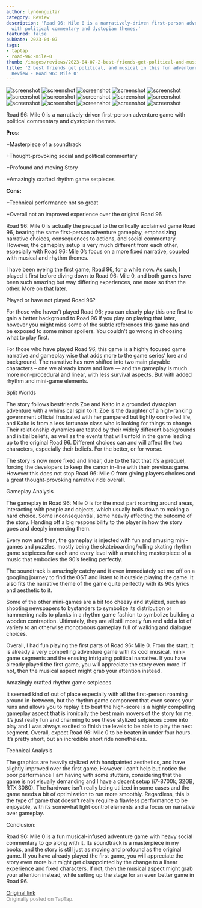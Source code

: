 ```yaml
---
author: lyndonguitar
category: Review
description: 'Road 96: Mile 0 is a narratively-driven first-person adventure game
  with political commentary and dystopian themes.'
featured: false
pubDate: 2023-04-07
tags:
- taptap
- road-96:-mile-0
thumb: /images/reviews/2023-04-07-2-best-friends-get-political-and-musical-in-this-fun-adventure-game--full-review---road-9-0.avif
title: '2 best friends get political, and musical in this fun adventure game | Full
  Review - Road 96: Mile 0'
---
```


<div class="gallery">
  <img src="/images/reviews/2023-04-07-2-best-friends-get-political-and-musical-in-this-fun-adventure-game--full-review---road-9-0.avif" alt="screenshot" />
  <img src="/images/reviews/2023-04-07-2-best-friends-get-political-and-musical-in-this-fun-adventure-game--full-review---road-9-1.avif" alt="screenshot" />
  <img src="/images/reviews/2023-04-07-2-best-friends-get-political-and-musical-in-this-fun-adventure-game--full-review---road-9-2.avif" alt="screenshot" />
  <img src="/images/reviews/2023-04-07-2-best-friends-get-political-and-musical-in-this-fun-adventure-game--full-review---road-9-3.avif" alt="screenshot" />
  <img src="/images/reviews/2023-04-07-2-best-friends-get-political-and-musical-in-this-fun-adventure-game--full-review---road-9-4.avif" alt="screenshot" />
  <img src="/images/reviews/2023-04-07-2-best-friends-get-political-and-musical-in-this-fun-adventure-game--full-review---road-9-5.avif" alt="screenshot" />
  <img src="/images/reviews/2023-04-07-2-best-friends-get-political-and-musical-in-this-fun-adventure-game--full-review---road-9-6.avif" alt="screenshot" />
  <img src="/images/reviews/2023-04-07-2-best-friends-get-political-and-musical-in-this-fun-adventure-game--full-review---road-9-7.avif" alt="screenshot" />
  <img src="/images/reviews/2023-04-07-2-best-friends-get-political-and-musical-in-this-fun-adventure-game--full-review---road-9-8.avif" alt="screenshot" />
  <img src="/images/reviews/2023-04-07-2-best-friends-get-political-and-musical-in-this-fun-adventure-game--full-review---road-9-9.avif" alt="screenshot" />
  <img src="/images/reviews/2023-04-07-2-best-friends-get-political-and-musical-in-this-fun-adventure-game--full-review---road-9-10.avif" alt="screenshot" />
  <img src="/images/reviews/2023-04-07-2-best-friends-get-political-and-musical-in-this-fun-adventure-game--full-review---road-9-11.avif" alt="screenshot" />
  <img src="/images/reviews/2023-04-07-2-best-friends-get-political-and-musical-in-this-fun-adventure-game--full-review---road-9-12.avif" alt="screenshot" />
  <img src="/images/reviews/2023-04-07-2-best-friends-get-political-and-musical-in-this-fun-adventure-game--full-review---road-9-13.avif" alt="screenshot" />
  <img src="/images/reviews/2023-04-07-2-best-friends-get-political-and-musical-in-this-fun-adventure-game--full-review---road-9-14.avif" alt="screenshot" />
</div>

Road 96: Mile 0 is a narratively-driven first-person adventure game with political commentary and dystopian themes.


**Pros:**


+Masterpiece of a soundtrack

+Thought-provoking social and political commentary

+Profound and moving Story

+Amazingly crafted rhythm game setpieces


**Cons:**


+Technical performance not so great

+Overall not an improved experience over the original Road 96

Road 96: Mile 0 is actually the prequel to the critically acclaimed game Road 96, bearing the same first-person adventure gameplay, emphasizing narrative choices, consequences to actions, and social commentary. However, the gameplay setup is very much different from each other, especially with Road 96: Mile 0’s focus on a more fixed narrative, coupled with musical and rhythm themes.

I have been eyeing the first game; Road 96, for a while now. As such, I played it first before diving down to Road 96: Mile 0, and both games have been such amazing but way differing experiences, one more so than the other. More on that later.

Played or have not played Road 96?

For those who haven’t played Road 96; you can clearly play this one first to gain a better background to Road 96 if you play on playing that later, however you might miss some of the subtle references this game has and be exposed to some minor spoilers. You couldn’t go wrong in choosing what to play first.

For those who have played Road 96, this game is a highly focused game narrative and gameplay wise that adds more to the game series’ lore and background. The narrative has now shifted into two main playable characters – one we already know and love — and the gameplay is much more non-procedural and linear, with less survival aspects. But with added rhythm and mini-game elements.

Split Worlds

The story follows bestfriends Zoe and Kaito in a grounded dystopian adventure with a whimsical spin to it. Zoe is the daughter of a high-ranking government official frustrated with her pampered but tightly controlled life, and Kaito is from a less fortunate class who is looking for things to change. Their relationship dynamics are tested by their widely different backgrounds and initial beliefs, as well as the events that will unfold in the game leading up to the original Road 96. Different choices can and will affect the two characters, especially their beliefs. For the better, or for worse.

The story is now more fixed and linear, due to the fact that it’s a prequel, forcing the developers to keep the canon in-line with their previous game. However this does not stop Road 96: Mile 0 from giving players choices and a great thought-provoking narrative ride overall.

Gameplay Analysis

The gameplay in Road 96: Mile 0 is for the most part roaming around areas, interacting with people and objects, which usually boils down to making a hard choice. Some inconsequential, some heavily affecting the outcome of the story. Handing off a big responsibility to the player in how the story goes and deeply immersing them.

Every now and then, the gameplay is injected with fun and amusing mini-games and puzzles, mostly being the skateboarding/rolling skating rhythm game setpieces for each and every level with a matching masterpiece of a music that embodies the 90’s feeling perfectly.

The soundtrack is amazingly catchy and it even immediately set me off on a googling journey to find the OST and listen to it outside playing the game. It also fits the narrative theme of the game quite perfectly with its 90s lyrics and aesthetic to it.

Some of the other mini-games are a bit too cheesy and stylized, such as shooting newspapers to bystanders to symbolize its distribution or hammering nails to planks in a rhythm game fashion to symbolize building a wooden contraption. Ultimately, they are all still mostly fun and add a lot of variety to an otherwise monotonous gameplay full of walking and dialogue choices.

Overall, I had fun playing the first parts of Road 96: Mile 0. From the start, it is already a very compelling adventure game with its cool musical, mini-game segments and the ensuing intriguing political narrative. If you have already played the first game, you will appreciate the story even more. If not, then the musical aspect might grab your attention instead.

Amazingly crafted rhythm game setpieces

It seemed kind of out of place especially with all the first-person roaming around in-between, but the rhythm game component that even scores your runs and allows you to replay it to beat the high-score is a highly compelling gameplay aspect that is ironically the best main movers of the story for me. It’s just really fun and charming to see these stylized setpieces come into play and I was always excited to finish the levels to be able to play the next segment. Overall, expect Road 96: Mile 0 to be beaten in under four hours. It’s pretty short, but an incredible short ride nonetheless.

Technical Analysis

The graphics are heavily stylized with handpainted aesthetics, and have slightly improved over the first game. However I can’t help but notice the poor performance I am having with some stutters, considering that the game is not visually demanding and I have a decent setup (i7-8700k, 32GB, RTX 3080). The hardware isn't really being utilized in some cases and the game needs a bit of optimization to run more smoothly. Regardless, this is the type of game that doesn’t really require a flawless performance to be enjoyable, with its somewhat light control elements and a focus on narrative over gameplay.

Conclusion:

Road 96: Mile 0 is a fun musical-infused adventure game with heavy social commentary to go along with it. Its soundtrack is a masterpiece in my books, and the story is still just as moving and profound as the original game.  If you have already played the first game, you will appreciate the story even more but might get disappointed by the change to a linear experience and fixed characters. If not, then the musical aspect might grab your attention instead, while setting up the stage for an even better game in Road 96.

[Original link](https://www.taptap.io/post/5034578)<br><span style="font-size: 0.95em; color: #888;">Originally posted on TapTap.</span>